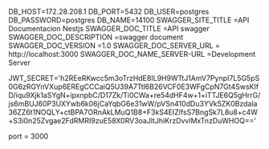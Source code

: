 DB_HOST=172.28.208.1
DB_PORT=5432
DB_USER=postgres
DB_PASSWORD=postgres
DB_NAME=14100
SWAGGER_SITE_TITLE =API Documentacion Nestjs
SWAGGER_DOC_TITLE =API swagger
SWAGGER_DOC_DESCRIPTION =swagger document
SWAGGER_DOC_VERSION =1.0
SWAGGER_DOC_SERVER_URL = http://localhost:3000
SWAGGER_DOC_NAME_SERVER-URL =Development Server

JWT_SECRET='h2REeRKwcc5m3oTrzHdE8IL9H9WTtJ1AmV7PynpI7L5G5pS0G6zRGYnVXup6EREgCCCaiQ5U39A7Ttl6B26VCF0E3WFgCpN7Gt4SwsKIfD/iqu9Xjk1aSYgN+ipxnpbC/D17Zk/Ti0CWa+re54dHF4w+1+iTTJE6Q5gHrrG/js6mBUJ60P3UXYwb6k06jCaYqbG6e31wW/pVSn410dDu3YVk5ZK0Bzdala36ZZ6t1NOQLY+ctBPA7ORnAkLMuQ1B8+F3kS4EIZIfsS7BngSk7L8u8+c4W+S3i0n25Zvgae2FdRMRI9zuE58X0RV3oaJltJhiKrzDvvlMxTnzDuWHOQ=='


port = 3000
